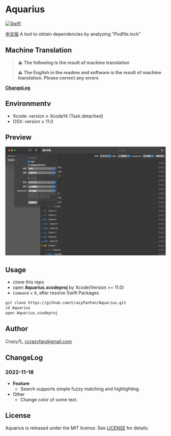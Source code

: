 # Aquarius

[![Swift](https://github.com/CrazyFanFan/Aquarius/actions/workflows/xcodebuild.yml/badge.svg?branch=main)](https://github.com/CrazyFanFan/Aquarius/actions/workflows/xcodebuild.yml)

[中文版](https://github.com/CrazyFanFan/Aquarius/blob/master/README_CN.md)
A tool to obtain dependencies by analyzing "Podfile.lock"

## Machine Translation

> :warning: **The following is the result of machine translation**
>
> :warning: **The English in the readme and software is the result of machine translation. Please correct any errors**

**[ChangeLog](./ChangeLog/change_log.md)**

## Environmentv

- Xcode: version ≥ Xcode14 (Task.detached)
- OSX: version ≥ 11.0

## Preview

![Image](./Screenshots/s_1.jpg)

## Usage

- clone this repo
- open **Aquarius.xcodeproj** by Xcode(Version >= 11.0)
- `Command` + `R`, after resolve  Swift Packages

```shell
git clone https://github.com/CrazyFanFan/Aquarius.git
cd Aquarius
open Aquarius.xcodeproj
```

## Author

Crazy凡, [ccrazyfan@gmail.com](mailto:ccrazyfan@gmail.com)

## ChangeLog

### 2022-11-18

- **Feature**
  - Search supports simple fuzzy matching and highlighting.
- Other
  - Change color of some text.

## License

Aquarius is released under the MIT license. See [LICENSE](https://github.com/CrazyFanFan/Aquarius/blob/master/LICENSE) for details.
